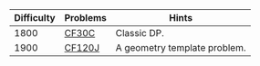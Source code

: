 | Difficulty | Problems | Hints |
| -------- | -------- | -------- |
| 1800 | [CF30C](https://codeforces.com/problemset/problem/30/C) | Classic DP. |
| 1900 | [CF120J](https://codeforces.com/problemset/problem/120/J) | A geometry template problem. |